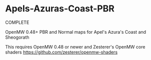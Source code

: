 # Apels-Azuras-Coast-PBR
COMPLETE

OpenMW 0.48+  PBR and Normal maps for Apel's Azura's Coast and Sheogorath

This requires OpenMW 0.48 or newer and Zesterer's OpenMW core shaders https://github.com/zesterer/openmw-shaders
